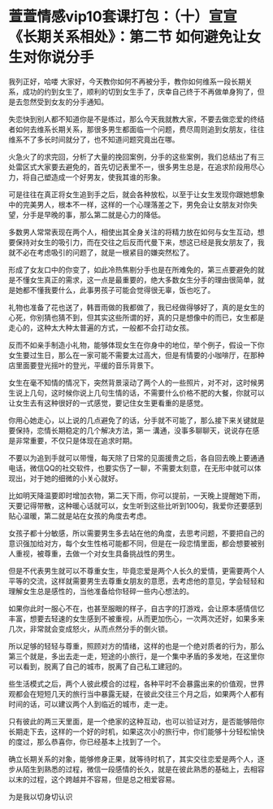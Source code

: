 # 萱萱情感vip10套课打包：（十）宣宣《长期关系相处》：第二节  如何避免让女生对你说分手

我列正好，哈喽 大家好，今天教你如何不再被分手，教你如何维系一段长期关系，成功的约到女生了，顺利的切到女生手了，庆幸自己终于不再做单身狗了，但是去忽然受到女友的分手通知。

失恋快到别人都不知道你是不是练过，那么今天我就教大家，不要去做恋爱的终结者如何去维系长期关系，那很多男生都面临一个问题，费尽周则追到女朋友，往往维系不了多长时间就分了，也不知道问题究竟出在哪。

火急火了的求完回，分析了大量的挽回案例，分手的这些案例，我们总结出了有三处雷区式大家要去避免的，首先切记表里不一，很多男生总是，在追求阶段用尽心力，将自己塑造成一个好男友，使我其谁的形象。

可是往往在真正将女生追到手之后，就会各种放松，以至于让女生发现你跟她想象中的完美男人，根本不一样，这样的一个心理落差之下，男免会让女朋友对你失望，分手是早晚的事，那么第二就是心力的降低。

多数男人常常表现在两个人，相使出其全身关注的将精力放在如何与女生互动，想要保持对女生的吸引力，而在交往之后反而代曼下来，想这已经是我女朋友了，我就不必在考虑吸引的问题了，就是一根紧目的嫌突然松了。

形成了女友口中的你变了，如此冷热焦剔分手也是在所难免的，第三点要避免的就是不懂女生真正的需求，这一点是最重要的，绝大多数女生分手的理由很简单，就是她都不懂我要什么，此事男孩子可能会觉得很无辜，饭也吃了。

礼物也准备了花也送了，韩晋雨做的我都做了，我已经做得够好了，真的是女生的心死，你别猜也猜不到，但其实这些所谓的好，真的只是想像中的而已，女生都是走心的，这种太大种太普遍的方式，一般都不会打动女孩。

反而不如亲手制造小礼物，能够体现女生在你身中的地位，举个例子，假设一下你女生要过生日，那么在一家可能不需要太过高大，但是有情要的小咖啡厅，在那种店里面要登光摇叶的登光，平缓的音乐背景下。

女生在毫不知情的情况下，突然背景滚动了两个人的一些照片，对不对，这时候男生说上几句，这时候你说上几句生情的话，不需要什么价格不肥的大餐，你就可以让女生去有这种很好的一式感觉，要记住女生更看重的是感觉。

你用心她走心，以上说的几点避免了的话，分手就不可能了，那么接下来关键就是要保持，恋情长期稳定的几个解决方法，第一 溝通，没事多聊聊天，说说存在感是非常重要，不仅只是体现在追求时期。

不要以为追到手就可以带慢，每天除了日常的见面援贵之后，各自回去晚上要通通电话，微信QQ的社交软件，也要实伤了一聊，不需要太刻意，在无形中就可以体现出，对于她的细微的小关心就好。

比如明天降温要即时增加衣物，第二天下雨，你可以提前，一天晚上提醒她下雨，天要记得带散，这种暖心话就可以，女生听到这些比听到100句，我爱你还要感到贴心温暖，第二就是站在女孩的角度去考虑。

女孩子都十分敏感，所以需要男生多去站在他的角度，去思考问题，不要把自己的意识强加给对方，每个女生性格可能都不同，但是在一段恋情里面，都会想要被别人重视，被尊重，去做一个对女生具备挑战性的男生。

但是不代表男生就可以不尊重女生，毕竟恋爱是两个人长久的爱情，更需要两个人平等的交流，这样就需要男生去尊重女朋友的意愿，去考虑他的意见，学会轻轻和理解女生总是感性的，当他准备给你轻碎一些内心想法的。

如果你此时一服心不在，也甚至服眼的样子，自古字的打游戏，会让原本感情信忆丰富，想要去轻速的女生感到不被重视，从而更加伤心，一次两次还好，如果多来几次，非常就会变成怒火，从而点然分手的倒火锁。

所以足够的轻轻与尊重，照顾对方的情绪，这样的也是一个绝对质者的行为，那么第三个就是，多出去走一走，短途的小旅行，是一个集中矛盾的多发地，在这里你可以看到，脱离了自己的城市，脱离了自己私工建冠的。

些生活模式之后，两个人彼此模合的过程，各种平时不会暴露出来的价值观，世界观都会在短短几天的旅行当中暴露无疑，在彼此交往三个月之后，如果两个人都有时间的话，可以建议两个人到临近的城市，走一走。

只有彼此的两三天里面，是一个绝家的这种互动，也可以验证对方，是否能够陪你长期走下去，这样的一个好的时机，如果这次小的旅行中，你们能够十分轻松愉快的度过，那么恭喜你，你已经基本上找到了一个。

确立长期关系的对象，能够修身正果，就等待时机了，其实交往恋爱是两个人，逐步从陌生到熟悉的过程，微信一段感情的长久，就是在彼此熟悉的基础上，去相容以末的过程，这个跨越并不容易，但是总之相爱容易。

为是我以切身切认识